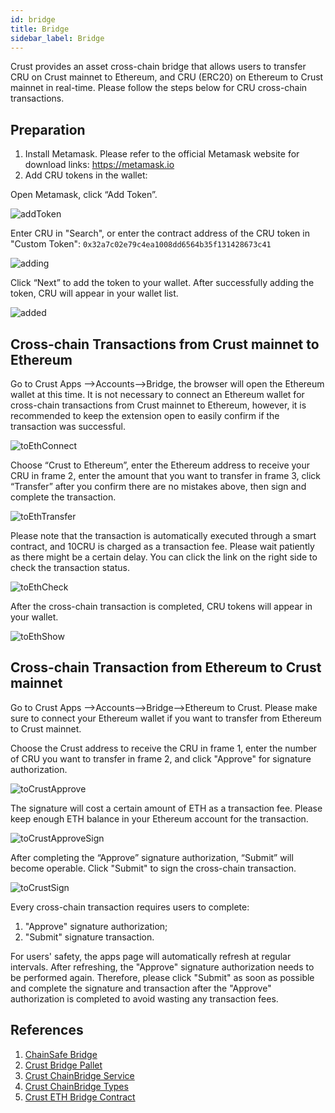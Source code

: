 ```yaml
---
id: bridge
title: Bridge
sidebar_label: Bridge
---
```


Crust provides an asset cross-chain bridge that allows users to transfer CRU on Crust mainnet to Ethereum, and CRU (ERC20) on Ethereum to Crust mainnet in real-time. Please follow the steps below for CRU cross-chain transactions.

## Preparation

1. Install Metamask. Please refer to the official Metamask website for download links: https://metamask.io
2. Add CRU tokens in the wallet:

Open Metamask, click “Add Token”.

![addToken](assets/general/addToken.png)

Enter CRU in "Search", or enter the contract address of the CRU token in "Custom Token": `0x32a7c02e79c4ea1008dd6564b35f131428673c41`

![adding](assets/general/adding.png)

Click “Next” to add the token to your wallet. After successfully adding the token, CRU will appear in your wallet list.

![added](assets/general/added.png)

## Cross-chain Transactions from Crust mainnet to Ethereum

Go to Crust Apps -->Accounts-->Bridge, the browser will open the Ethereum wallet at this time. It is not necessary to connect an Ethereum wallet for cross-chain transactions from Crust mainnet to Ethereum, however, it is recommended to keep the extension open to easily confirm if the transaction was successful.

![toEthConnect](assets/general/toEthConnect.png)

Choose “Crust to Ethereum”, enter the Ethereum address to receive your CRU in frame 2, enter the amount that you want to transfer in frame 3, click “Transfer” after you confirm there are no mistakes above, then sign and complete the transaction.

![toEthTransfer](assets/general/toEthTransfer.png)

Please note that the transaction is automatically executed through a smart contract, and 10CRU is charged as a transaction fee. Please wait patiently as there might be a certain delay. You can click the link on the right side to check the transaction status.

![toEthCheck](assets/general/toEthCheck.png)

After the cross-chain transaction is completed, CRU tokens will appear in your wallet.

![toEthShow](assets/general/toEthShow.png)

## Cross-chain Transaction from Ethereum to Crust mainnet

Go to Crust Apps -->Accounts-->Bridge-->Ethereum to Crust. Please make sure to connect your Ethereum wallet if you want to transfer from Ethereum to Crust mainnet.

Choose the Crust address to receive the CRU in frame 1, enter the number of CRU you want to transfer in frame 2, and click "Approve" for signature authorization.

![toCrustApprove](assets/general/toMaxwellApprove.png)

The signature will cost a certain amount of ETH as a transaction fee. Please keep enough ETH balance in your Ethereum account for the transaction.

![toCrustApproveSign](assets/general/toMaxwellApproveSign.png)

After completing the “Approve” signature authorization, “Submit” will become operable. Click "Submit" to sign the cross-chain transaction.

![toCrustSign](assets/general/toMaxwellSign.png)

Every cross-chain transaction requires users to complete:

1. "Approve" signature authorization;
2. "Submit" signature transaction.

For users' safety, the apps page will automatically refresh at regular intervals. After refreshing, the "Approve" signature authorization needs to be performed again. Therefore,  please click "Submit" as soon as possible and complete the signature and transaction after the "Approve" authorization is completed to avoid wasting any transaction fees.

## References

1. [ChainSafe Bridge](https://github.com/ChainSafe/ChainBridge)
2. [Crust Bridge Pallet](https://github.com/crustio/crust/tree/mainnet/cstrml/bridge)
3. [Crust ChainBridge Service](https://github.com/crustio/ChainBridge)
4. [Crust ChainBridge Types](https://github.com/crustio/chainbridge-substrate-events)
5. [Crust ETH Bridge Contract](https://github.com/crustio/chainbridge-solidity)
